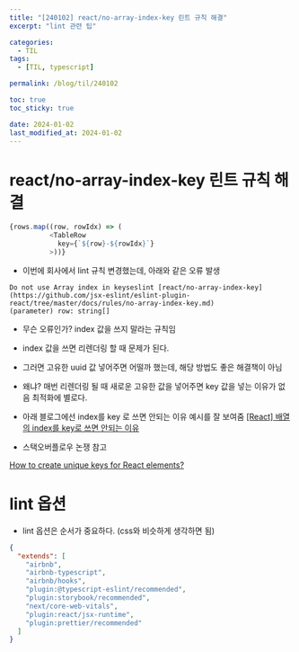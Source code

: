 ```yaml
---
title: "[240102] react/no-array-index-key 린트 규칙 해결"
excerpt: "lint 관련 팁"

categories:
  - TIL
tags:
  - [TIL, typescript]

permalink: /blog/til/240102

toc: true
toc_sticky: true

date: 2024-01-02
last_modified_at: 2024-01-02
---
```


# react/no-array-index-key 린트 규칙 해결

```js
{rows.map((row, rowIdx) => (
          <TableRow
            key={`${row}-${rowIdx}`}
          >))}
```

- 이번에 회사에서 lint 규칙 변경했는데, 아래와 같은 오류 발생

```
Do not use Array index in keyseslint [react/no-array-index-key](https://github.com/jsx-eslint/eslint-plugin-react/tree/master/docs/rules/no-array-index-key.md)
(parameter) row: string[]
```

- 무슨 오류인가? index 값을 쓰지 말라는 규칙임
- index 값을 쓰면 리렌더링 할 때 문제가 된다.
- 그러면 고유한 uuid 값 넣어주면 어떨까 했는데, 해당 방법도 좋은 해결책이 아님
- 왜냐? 매번 리렌더링 될 때 새로운 고유한 값을 넣어주면 key 값을 넣는 이유가 없음 최적화에 별로다.
- 아래 블로그에선 index를 key 로 쓰면 안되는 이유 예시를 잘 보여줌
  [[React] 배열의 index를 key로 쓰면 안되는 이유](https://medium.com/sjk5766/react-배열의-index를-key로-쓰면-안되는-이유-3ce48b3a18fb)

- 스택오버플로우 논쟁 참고

[How to create unique keys for React elements?](https://stackoverflow.com/questions/39549424/how-to-create-unique-keys-for-react-elements)

# lint 옵션

- lint 옵션은 순서가 중요하다. (css와 비슷하게 생각하면 됨)

```json
{
  "extends": [
    "airbnb",
    "airbnb-typescript",
    "airbnb/hooks",
    "plugin:@typescript-eslint/recommended",
    "plugin:storybook/recommended",
    "next/core-web-vitals",
    "plugin:react/jsx-runtime",
    "plugin:prettier/recommended"
  ]
}
```

